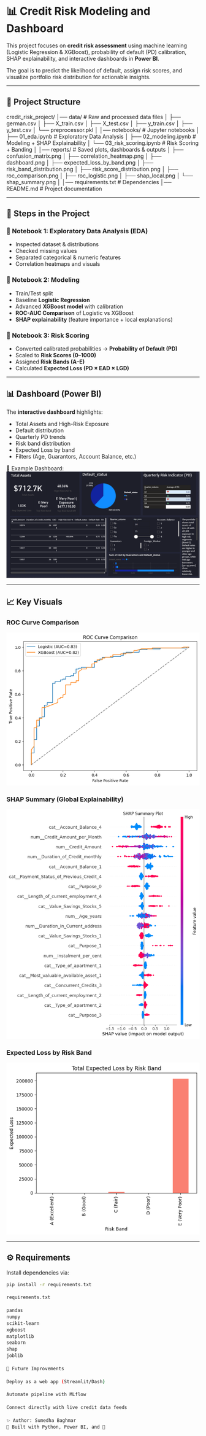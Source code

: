 # 📊 Credit Risk Modeling and Dashboard

This project focuses on **credit risk assessment** using machine learning (Logistic Regression & XGBoost), probability of default (PD) calibration, SHAP explainability, and interactive dashboards in **Power BI**.  

The goal is to predict the likelihood of default, assign risk scores, and visualize portfolio risk distribution for actionable insights.  

---

## 📂 Project Structure
credit_risk_project/
│── data/ # Raw and processed data files
│ ├── german.csv
│ ├── X_train.csv
│ ├── X_test.csv
│ ├── y_train.csv
│ ├── y_test.csv
│ └── preprocessor.pkl
│
│── notebooks/ # Jupyter notebooks
│ ├── 01_eda.ipynb # Exploratory Data Analysis
│ ├── 02_modeling.ipynb # Modeling + SHAP Explainability
│ └── 03_risk_scoring.ipynb # Risk Scoring + Banding
│
│── reports/ # Saved plots, dashboards & outputs
│ ├── confusion_matrix.png
│ ├── correlation_heatmap.png
│ ├── dashboard.png
│ ├── expected_loss_by_band.png
│ ├── risk_band_distribution.png
│ ├── risk_score_distribution.png
│ ├── roc_comparison.png
│ ├── roc_logistic.png
│ ├── shap_local.png
│ └── shap_summary.png
│
│── requirements.txt # Dependencies
│── README.md # Project documentation

---

## 🚀 Steps in the Project

### 🔹 Notebook 1: **Exploratory Data Analysis (EDA)**
- Inspected dataset & distributions  
- Checked missing values  
- Separated categorical & numeric features  
- Correlation heatmaps and visuals  

### 🔹 Notebook 2: **Modeling**
- Train/Test split  
- Baseline **Logistic Regression**  
- Advanced **XGBoost model** with calibration  
- **ROC-AUC Comparison** of Logistic vs XGBoost  
- **SHAP explainability** (feature importance + local explanations)  

### 🔹 Notebook 3: **Risk Scoring**
- Converted calibrated probabilities → **Probability of Default (PD)**  
- Scaled to **Risk Scores (0–1000)**  
- Assigned **Risk Bands (A–E)**  
- Calculated **Expected Loss (PD × EAD × LGD)**  

---

## 📊 Dashboard (Power BI)
The **interactive dashboard** highlights:  
- Total Assets and High-Risk Exposure  
- Default distribution  
- Quarterly PD trends  
- Risk band distribution  
- Expected Loss by band  
- Filters (Age, Guarantors, Account Balance, etc.)  

📌 Example Dashboard:  
![Dashboard](reports/dashboard.png)

---

## 📈 Key Visuals
### ROC Curve Comparison  
![ROC Comparison](reports/roc_comparison.png)

### SHAP Summary (Global Explainability)  
![SHAP Summary](reports/shap_summary.png)

### Expected Loss by Risk Band  
![Expected Loss by Band](reports/expected_loss_by_band.png)

---

## ⚙️ Requirements
Install dependencies via:  

```bash
pip install -r requirements.txt

requirements.txt

pandas
numpy
scikit-learn
xgboost
matplotlib
seaborn
shap
joblib

📝 Future Improvements

Deploy as a web app (Streamlit/Dash)

Automate pipeline with MLflow

Connect directly with live credit data feeds

✨ Author: Sumedha Baghmar
📌 Built with Python, Power BI, and 💙